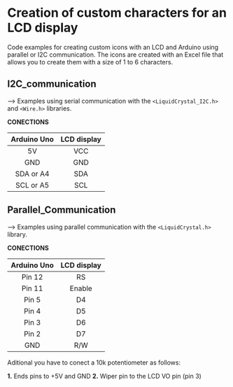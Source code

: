 # Creation of custom characters for an LCD display

Code examples for creating custom icons with an LCD and Arduino using parallel or I2C communication. The icons are created with an Excel file that allows you to create them with a size of 1 to 6 characters.

## I2C_communication

--> Examples using serial communication with the `<LiquidCrystal_I2C.h>` and `<Wire.h>` libraries. 

**CONECTIONS**

| Arduino Uno | LCD display |
|:-----------:|:-----------:|
|      5V     |     VCC     |
|     GND     |     GND     |
|  SDA or A4  |     SDA     |
|  SCL or A5  |     SCL     |

## Parallel_Communication

--> Examples using parallel communication with the `<LiquidCrystal.h>` library. 

**CONECTIONS**

| Arduino Uno | LCD display |
|:-----------:|:-----------:|
|    Pin 12   |      RS     |
|    Pin 11   |    Enable   |
|    Pin 5    |      D4     |
|    Pin 4    |      D5     |
|    Pin 3    |      D6     |
|    Pin 2    |      D7     |
|     GND     |     R/W     |

Aditional you have to conect a 10k potentiometer as follows:

**1.** Ends pins to +5V and GND
**2.** Wiper pin to the LCD VO pin (pin 3)
